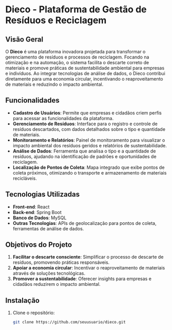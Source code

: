 # Dieco - Plataforma de Gestão de Resíduos e Reciclagem

## Visão Geral
O **Dieco** é uma plataforma inovadora projetada para transformar o gerenciamento de resíduos e processos de reciclagem. Focando na otimização e na automação, o sistema facilita o descarte correto de materiais e promove práticas de sustentabilidade ambiental para empresas e indivíduos. Ao integrar tecnologias de análise de dados, o Dieco contribui diretamente para uma economia circular, incentivando o reaproveitamento de materiais e reduzindo o impacto ambiental.

## Funcionalidades
- **Cadastro de Usuários**: Permite que empresas e cidadãos criem perfis para acessar as funcionalidades da plataforma.
- **Gerenciamento de Resíduos**: Interface para o registro e controle de resíduos descartados, com dados detalhados sobre o tipo e quantidade de materiais.
- **Monitoramento e Relatórios**: Painel de monitoramento para visualizar o impacto ambiental dos resíduos geridos e relatórios de sustentabilidade.
- **Análise de Dados**: Ferramenta que analisa o tipo e a quantidade de resíduos, ajudando na identificação de padrões e oportunidades de reciclagem.
- **Localização de Pontos de Coleta**: Mapa integrado que exibe pontos de coleta próximos, otimizando o transporte e armazenamento de materiais recicláveis.

## Tecnologias Utilizadas
- **Front-end**: React
- **Back-end**: Spring Boot
- **Banco de Dados**: MySQL
- **Outras Tecnologias**: APIs de geolocalização para pontos de coleta, ferramentas de análise de dados.

## Objetivos do Projeto
1. **Facilitar o descarte consciente**: Simplificar o processo de descarte de resíduos, promovendo práticas responsáveis.
2. **Apoiar a economia circular**: Incentivar o reaproveitamento de materiais através de soluções tecnológicas.
3. **Promover a sustentabilidade**: Oferecer insights para empresas e cidadãos reduzirem o impacto ambiental.

## Instalação
1. Clone o repositório:
   ```bash
   git clone https://github.com/seuusuario/dieco.git
